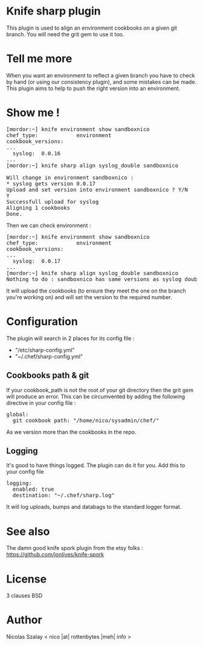 # Knife sharp plugin

This plugin is used to align an environment cookbooks on a given git branch. You will need the grit gem to use it too.


# Tell me more

When you want an environment to reflect a given branch you have to check by hand (or using our consistency plugin), and some mistakes can be made. This plugin aims to help to push the right version into an environment.

# Show me !

<pre>
[mordor:~] knife environment show sandboxnico
chef_type:            environment
cookbook_versions:
...
  syslog:  0.0.16
...
[mordor:~] knife sharp align syslog_double sandboxnico

Will change in environment sandboxnico :
* syslog gets version 0.0.17
Upload and set version into environment sandboxnico ? Y/N
Y
Successfull upload for syslog
Aligning 1 cookbooks
Done.
</pre>

Then we can check environment :

<pre>
[mordor:~] knife environment show sandboxnico 
chef_type:            environment
cookbook_versions:
...
  syslog:  0.0.17
...
[mordor:~] knife sharp align syslog_double sandboxnico
Nothing to do : sandboxnico has same versions as syslog_double
</pre>

It will upload the cookbooks (to ensure they meet the one on the branch you're working on) and will set the version to the required number.

# Configuration

The plugin will search in 2 places for its config file :
* "/etc/sharp-config.yml"
* "~/.chef/sharp-config.yml"

## Cookbooks path & git
If your cookbook_path is not the root of your git directory then the grit gem will produce an error. This can be circumvented by adding the following directive in your config file :

<pre>
global:
  git_cookbook_path: "/home/nico/sysadmin/chef/"
</pre>

As we version more than the cookbooks in the repo.

## Logging
It's good to have things logged. The plugin can do it for you. Add this to your config file
<pre>
logging:
  enabled: true
  destination: "~/.chef/sharp.log"
</pre>

It will log uploads, bumps and databags to the standard logger format.

# See also
The damn good knife spork plugin from the etsy folks : https://github.com/jonlives/knife-spork

License
=======
3 clauses BSD

Author
======
Nicolas Szalay < nico |at| rottenbytes |meh| info >
